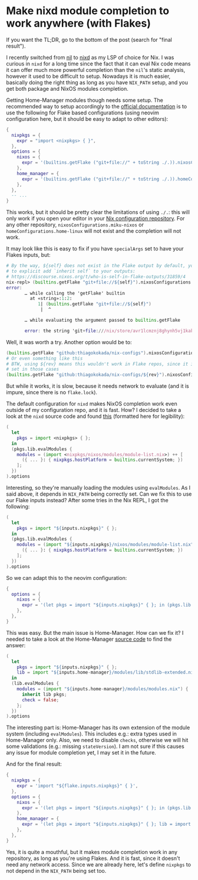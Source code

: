 # Make nixd module completion to work anywhere (with Flakes)

If you want the TL;DR, go to the bottom of the post (search for "final
result").

I recently switched from [nil](https://github.com/oxalica/nil) to
[nixd](https://github.com/nix-community/nixd) as my LSP of choice for Nix. I
was curious in `nixd` for a long time since the fact that it can eval Nix code
means it can offer much more powerful completion than the `nil`'s static
analysis, however it used to be difficult to setup. Nowadays it is much easier,
basically doing the right thing as long as you have `NIX_PATH` setup, and you
get both package and NixOS modules completion.

Getting Home-Manager modules though needs some setup. The recommended way to
setup accordingly to the [official
documentation](https://github.com/nix-community/nixd/blob/fe202307eaf7e89c4366ed927af761482a6065c8/nixd/docs/configuration.md)
is to use the following for Flake based configurations (using neovim
configuration here, but it should be easy to adapt to other editors):

```lua
{
  nixpkgs = {
    expr = "import <nixpkgs> { }",
  },
  options = {
    nixos = {
      expr = '(builtins.getFlake ("git+file://" + toString ./.)).nixosConfigurations.miku-nixos.options',
    },
    home_manager = {
      expr = '(builtins.getFlake ("git+file://" + toString ./.)).homeConfigurations.home-linux.options',
    },
  },
  -- ...
}
```

This works, but it should be pretty clear the limitations of using `./.`: this
will only work if you open your editor in your [Nix configuration
repository](https://github.com/thiagokokada/nix-configs). For any other
repository, `nixosConfigurations.miku-nixos` or `homeConfigurations.home-linux`
will not exist and the completion will not work.

It may look like this is easy to fix if you have `specialArgs` set to have your
Flakes inputs, but:

```nix
# By the way, ${self} does not exist in the Flake output by default, you need
# to explicit add `inherit self` to your outputs:
# https://discourse.nixos.org/t/who-is-self-in-flake-outputs/31859/4
nix-repl> (builtins.getFlake "git+file://${self}").nixosConfigurations.miku-linux.options
error:
       … while calling the 'getFlake' builtin
         at «string»:1:2:
            1| (builtins.getFlake "git+file://${self}")
             |  ^

       … while evaluating the argument passed to builtins.getFlake

       error: the string 'git+file:///nix/store/avr1lcmznj8ghynh5vj1kakgfdf0zrxx-source' is not allowed to refer to a store path (such as 'avr1lcmznj8ghynh5vj1kakgfdf0zrxx-source')
```

Well, it was worth a try. Another option would be to:

```nix
(builtins.getFlake "github:thiagokokada/nix-configs").nixosConfigurations.miku-linux.options
# Or even something like this
# BTW, using ${rev} means this wouldn't work in Flake repos, since it is not
# set in those cases
(builtins.getFlake "github:thiagokokada/nix-configs/${rev}").nixosConfigurations.miku-linux.options
```

But while it works, it is slow, because it needs network to evaluate (and it is
impure, since there is no `flake.lock`).

The default configuration for `nixd` makes NixOS completion work even outside
of my configuration repo, and it is fast. How? I decided to take a look at the
`nixd` source code and found
[this](https://github.com/nix-community/nixd/blob/d938026c55c7c36a6e79afd9627459160b4924ed/nixd/lib/Controller/LifeTime.cpp#L33C11-L35C76)
(formatted here for legibility):

```nix
(
  let
    pkgs = import <nixpkgs> { };
  in
  (pkgs.lib.evalModules {
    modules = (import <nixpkgs/nixos/modules/module-list.nix>) ++ [
      ({ ... }: { nixpkgs.hostPlatform = builtins.currentSystem; })
    ];
  })
).options
```

Interesting, so they're manually loading the modules using `evalModules`. As I
said above, it depends in `NIX_PATH` being correctly set. Can we fix this to
use our Flake inputs instead? After some tries in the Nix REPL, I got the
following:

```nix
(
  let
    pkgs = import "${inputs.nixpkgs}" { };
  in
  (pkgs.lib.evalModules {
    modules = (import "${inputs.nixpkgs}/nixos/modules/module-list.nix") ++ [
      ({ ... }: { nixpkgs.hostPlatform = builtins.currentSystem; })
    ];
  })
).options
```

So we can adapt this to the neovim configuration:

```lua
{
  options = {
    nixos = {
      expr = '(let pkgs = import "${inputs.nixpkgs}" { }; in (pkgs.lib.evalModules { modules =  (import "${inputs.nixpkgs}/nixos/modules/module-list.nix") ++ [ ({...}: { nixpkgs.hostPlatform = builtins.currentSystem;} ) ] ; })).options',
    },
  },
}
```

This was easy. But the main issue is Home-Manager. How can we fix it? I needed
to take a look at the Home-Manager [source
code](https://github.com/nix-community/home-manager/blob/master/docs/default.nix#L161-L169)
to find the answer:

```nix
(
  let
    pkgs = import "${inputs.nixpkgs}" { };
    lib = import "${inputs.home-manager}/modules/lib/stdlib-extended.nix" pkgs.lib;
  in
  (lib.evalModules {
    modules = (import "${inputs.home-manager}/modules/modules.nix") {
      inherit lib pkgs;
      check = false;
    };
  })
).options
```

The interesting part is: Home-Manager has its own extension of the module
system (including `evalModules`). This includes e.g.: extra types used in
Home-Manager only. Also, we need to disable `checks`, otherwise we will hit
some validations (e.g.: missing `stateVersion`). I am not sure if this causes
any issue for module completion yet, I may set it in the future.

And for the final result:

```lua
{
  nixpkgs = {
    expr = 'import "${flake.inputs.nixpkgs}" { }',
  },
  options = {
    nixos = {
      expr = '(let pkgs = import "${inputs.nixpkgs}" { }; in (pkgs.lib.evalModules { modules =  (import "${inputs.nixpkgs}/nixos/modules/module-list.nix") ++ [ ({...}: { nixpkgs.hostPlatform = builtins.currentSystem;} ) ] ; })).options',
    },
    home_manager = {
      expr = '(let pkgs = import "${inputs.nixpkgs}" { }; lib = import "${inputs.home-manager}/modules/lib/stdlib-extended.nix" pkgs.lib; in (lib.evalModules { modules =  (import "${inputs.home-manager}/modules/modules.nix") { inherit lib pkgs; check = false; }; })).options',
    },
  },
}
```

Yes, it is quite a mouthful, but it makes module completion work in any
repository, as long as you're using Flakes. And it is fast, since it doesn't
need any network access. Since we are already here, let's define `nixpkgs` to
not depend in the `NIX_PATH` being set too.
